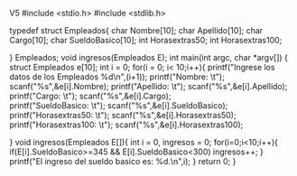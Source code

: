 V5 
#include <stdio.h>
#include <stdlib.h>

typedef struct Empleados{
	char Nombre[10];
	char Apellido[10];
	char Cargo[10];
	char SueldoBasico[10];
	int Horasextras50;
	int Horasextras100;
	
} Empleados;
void ingresos(Empleados E);
int main(int argc, char *argv[]) {
	struct Empleados e[10]; 
	int i = 0;
	for(i = 0; i< 10;i++){
		printf("Ingrese los datos de los Empleados %d\n",(i+1));
		printf("Nombre: \t");
		scanf("%s",&e[i].Nombre); 
		printf("Apellido: \t");
		scanf("%s",&e[i].Apellido);
		printf("Cargo: \t");
		scanf("%s",&e[i].Cargo); 	
		printf("SueldoBasico: \t");
		scanf("%s",&e[i].SueldoBasico); 
		printf("Horasextras50: \t");
		scanf("%s",&e[i].Horasextras50);
	    printf("Horasextras100: \t");
		scanf("%s",&e[i].Horasextras100);
		 
}
void ingresos(Empleados E[]){
	int i = 0, ingresos = 0;
	for(i=0;i<10;i++){
		if(E[i].SueldoBasico>=345 && E[i].SueldoBasico<300)
		ingresos++;
	}
	printf("El ingreso del sueldo basico es: %d.\n",i);
}
	return 0;
}
